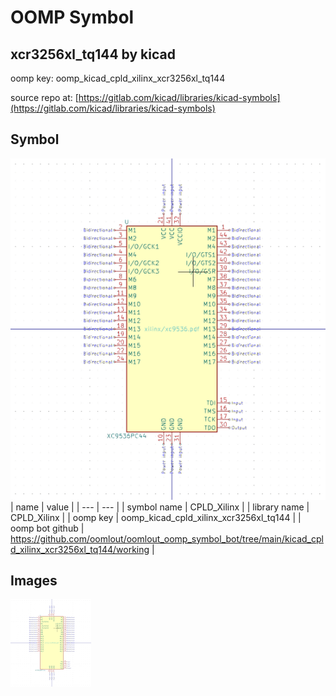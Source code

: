 # OOMP Symbol  
## xcr3256xl_tq144  by kicad  
  
oomp key: oomp_kicad_cpld_xilinx_xcr3256xl_tq144  
  
source repo at: [https://gitlab.com/kicad/libraries/kicad-symbols](https://gitlab.com/kicad/libraries/kicad-symbols)  
## Symbol  
  
[![working.png](working_600.png)](working.png)  
| name | value | 
| --- | --- | 
| symbol name | CPLD_Xilinx | 
| library name | CPLD_Xilinx | 
| oomp key | oomp_kicad_cpld_xilinx_xcr3256xl_tq144 | 
| oomp bot github | https://github.com/oomlout/oomlout_oomp_symbol_bot/tree/main/kicad_cpld_xilinx_xcr3256xl_tq144/working | 
## Images  
  
[![working.png](working_140.png)](working.png)  
